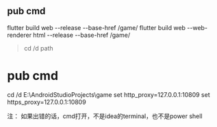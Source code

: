 ## pub cmd
flutter build web --release --base-href /game/
flutter build web --web-renderer html --release --base-href /game/

> cd /d path
# pub cmd
cd /d E:\AndroidStudioProjects\game
set http_proxy=127.0.0.1:10809
set https_proxy=127.0.0.1:10809

注： 如果出错的话，cmd打开，不是idea的terminal，也不是power shell
